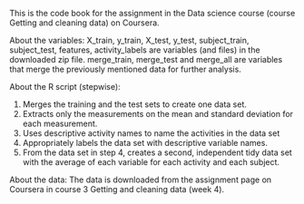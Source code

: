 This is the code book for the assignment in the Data science course (course Getting and cleaning data) on Coursera. 

About the variables:
X_train, y_train, X_test, y_test, subject_train, subject_test, features, activity_labels are variables (and files) in the downloaded zip file.
merge_train, merge_test and merge_all are variables that merge the previously mentioned data for further analysis.

About the R script (stepwise):
1. Merges the training and the test sets to create one data set.
2. Extracts only the measurements on the mean and standard deviation for each measurement.
3. Uses descriptive activity names to name the activities in the data set
4. Appropriately labels the data set with descriptive variable names.
5. From the data set in step 4, creates a second, independent tidy data set with the average of each variable for each activity and each subject.

About the data:
The data is downloaded from the assignment page on Coursera in course 3 Getting and cleaning data (week 4). 
